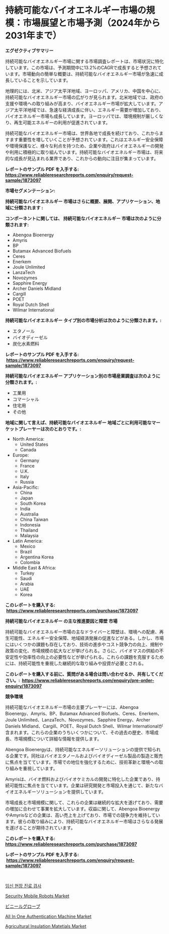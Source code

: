 <p><h1>持続可能なバイオエネルギー市場の規模：市場展望と市場予測（2024年から2031年まで）</h1></p><p><strong>エグゼクティブサマリー</strong></p>
<p><p>持続可能なバイオエネルギー市場に関する市場調査レポートは、市場状況に特化しています。この市場は、予測期間中に13.2%のCAGRで成長すると予想されています。市場動向の簡単な概要は、持続可能なバイオエネルギー市場が急速に成長していることを示しています。</p><p>地理的には、北米、アジア太平洋地域、ヨーロッパ、アメリカ、中国を中心に、持続可能なバイオエネルギー市場の広がりが見られます。北米地域では、政府の支援や環境への取り組みが高まり、バイオエネルギー市場が拡大しています。アジア太平洋地域では、急速な経済成長に伴い、エネルギー需要が増加しており、バイオエネルギー市場も成長しています。ヨーロッパでは、環境規制が厳しくなり、再生可能エネルギーの利用が促進されています。</p><p>持続可能なバイオエネルギー市場は、世界各地で成長を続けており、これからますます重要性を増していくことが予想されています。これはエネルギー安全保障や環境保護など、様々な利点を持つため、企業や政府はバイオエネルギーの開発や利用に積極的に取り組んでいます。持続可能なバイオエネルギー市場は、将来的な成長が見込まれる業界であり、これからの動向に注目が集まっています。</p></p>
<p><strong>レポートのサンプル PDF を入手する: <a href="https://www.reliableresearchreports.com/enquiry/request-sample/1873097">https://www.reliableresearchreports.com/enquiry/request-sample/1873097</a></strong></p>
<p><strong>市場セグメンテーション:</strong></p>
<p><strong> 持続可能なバイオエネルギー 市場はさらに概要、展開、アプリケーション、地域に分類されます :</strong></p>
<p><strong>コンポーネントに関しては、 持続可能なバイオエネルギー 市場は次のように分類されます: &nbsp;</strong></p>
<p><ul><li>Abengoa Bioenergy</li><li>Amyris</li><li>BP</li><li>Butamax Advanced Biofuels</li><li>Ceres</li><li>Enerkem</li><li>Joule Unlimited</li><li>LanzaTech</li><li>Novozymes</li><li>Sapphire Energy</li><li>Archer Daniels Midland</li><li>Cargill</li><li>POET</li><li>Royal Dutch Shell</li><li>Wilmar International</li></ul></p>
<p><strong> 持続可能なバイオエネルギー タイプ別の市場分析は次のように分類されます。:</strong></p>
<p><ul><li>エタノール</li><li>バイオディーゼル</li><li>炭化水素燃料</li></ul></p>
<p><strong>レポートのサンプル PDF を入手する: &nbsp;<a href="https://www.reliableresearchreports.com/enquiry/request-sample/1873097">https://www.reliableresearchreports.com/enquiry/request-sample/1873097</a></strong></p>
<p><strong> 持続可能なバイオエネルギー アプリケーション別の市場産業調査は次のように分類されます。:</strong></p>
<p><ul><li>工業用</li><li>コマーシャル</li><li>住宅用</li><li>その他</li></ul></p>
<p><strong>地域に関して言えば、持続可能なバイオエネルギー 地域ごとに利用可能なマーケットプレーヤーは次のとおりです。:</strong></p>
<p><ul>
    <li>
        North America:
        <ul>
            <li>United States</li>
            <li>Canada</li>
        </ul>
    </li>
    <li>
        Europe:
        <ul>
            <li>Germany</li>
            <li>France</li>
            <li>U.K.</li>
            <li>Italy</li>
            <li>Russia</li>
        </ul>
    </li>
    <li>
        Asia-Pacific:
        <ul>
            <li>China</li>
            <li>Japan</li>
            <li>South Korea</li>
            <li>India</li>
            <li>Australia</li>
            <li>China Taiwan</li>
            <li>Indonesia</li>
            <li>Thailand</li>
            <li>Malaysia</li>
        </ul>
    </li>
    <li>
        Latin America:
        <ul>
            <li>Mexico</li>
            <li>Brazil</li>
            <li>Argentina Korea</li>
            <li>Colombia</li>
        </ul>
    </li>
    <li>
        Middle East & Africa:
        <ul>
            <li>Turkey</li>
            <li>Saudi</li>
            <li>Arabia</li>
            <li>UAE</li>
            <li>Korea</li>
        </ul>
    </li>
    </ul></p>
<p><strong>このレポートを購入する: &nbsp;<a href="https://www.reliableresearchreports.com/purchase/1873097">https://www.reliableresearchreports.com/purchase/1873097</a></strong></p>
<p><strong>持続可能なバイオエネルギー の主な推進要因と障壁 市場</strong></p>
<p><p>持続可能なバイオエネルギー市場の主なドライバーと障壁は、環境への配慮、再生可能性、エネルギー安全保障、地域経済発展の促進などがある。しかし、市場にはいくつかの課題も存在しており、技術の進歩やコスト競争力の向上、規制や政策の変化、市場規模の拡大などが挙げられる。さらに、バイオマスの供給の不安定性や効率性の向上の必要性などが挙げられる。これらの課題を克服するためには、持続可能性を重視した継続的な取り組みや投資が必要とされる。</p></p>
<p><strong>このレポートを購入する前に、質問がある場合は問い合わせるか、共有してください。:&nbsp; <a href="https://www.reliableresearchreports.com/enquiry/pre-order-enquiry/1873097">https://www.reliableresearchreports.com/enquiry/pre-order-enquiry/1873097</a></strong></p>
<p><strong>競争環境</strong></p>
<p><p>持続可能なバイオエネルギー市場の主要プレーヤーには、Abengoa Bioenergy、Amyris、BP、Butamax Advanced Biofuels、Ceres、Enerkem、Joule Unlimited、LanzaTech、Novozymes、Sapphire Energy、Archer Daniels Midland、Cargill、POET、Royal Dutch Shell、Wilmar Internationalが含まれます。これらの企業のうちいくつかについて、その過去の歴史、市場成長、市場規模について詳細な情報を提供します。</p><p>Abengoa Bioenergyは、持続可能なエネルギーソリューションの提供で知られる企業です。同社はバイオエタノールおよびバイオディーゼル製品の製造と販売に焦点を当てています。市場での地位を強化するために、技術革新と環境への取り組みを重視しています。</p><p>Amyrisは、バイオ燃料およびバイオケミカルの開発に特化した企業であり、持続可能性に焦点を当てています。企業は研究開発と市場投入を通じて、新たなバイオエネルギーソリューションを提供しています。</p><p>市場成長と市場規模に関して、これらの企業は継続的な拡大を遂げており、需要の増加に合わせて事業を拡大しています。収益に関して、Abengoa BioenergyやAmyrisなどの企業は、高い売上を上げており、市場での競争力を維持しています。彼らの取り組みにより、持続可能なバイオエネルギー市場はさらなる発展を遂げることが期待されています。</p></p>
<p><strong>このレポートを購入する: &nbsp; <a href="https://www.reliableresearchreports.com/purchase/1873097">https://www.reliableresearchreports.com/purchase/1873097</a></strong></p>
<p><strong>レポートのサンプル PDF を入手する: &nbsp;<a href="https://www.reliableresearchreports.com/enquiry/request-sample/1873097">https://www.reliableresearchreports.com/enquiry/request-sample/1873097</a></strong><strong></strong></p>
<p>&nbsp;</p>
<p><p><a href="https://github.com/vdhdwjyp90142/Market-Research-Report-List-1/blob/main/92383732105.md">임신 현장 진료 검사</a></p><p><a href="https://issuu.com/reportprime-2/docs/security-mobile-robots-market-size-2030.pptx">Security Mobile Robots Market</a></p><p><a href="https://github.com/sghwr779811674/Market-Research-Report-List-1/blob/main/29739132533.md">ビニールグローブ</a></p><p><a href="https://issuu.com/reportprime-2/docs/all-in-one-authentication-machine-market-size-2030">All In One Authentication Machine Market</a></p><p><a href="https://github.com/dringals/Market-Research-Report-List-3/blob/main/agricultural-insulation-matetials-market.md">Agricultural Insulation Matetials Market</a></p></p>